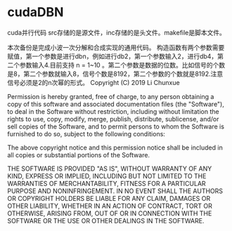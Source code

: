 # cudaDBN
cuda并行代码
src存储的是源文件，inc存储的是头文件。makefile是脚本文件。

本次备份是完成小波一次分解和合成实现的通用代码。
构造函数有两个参数需要赋值，第一个参数是进行dbn，例如进行db2，第一个参数输入2，进行db4，第二个参数输入4.目前支持 n = 1~10 。第二个参数是数据的位数。比如信号的个数是8，第二个参数就输入8，信号个数是8192，第二个参数的个数就是8192.注意信号必须是2的n次幂的形式。
Copyright (C) 2019 Li Chunxue

Permission is hereby granted, free of charge, to any person obtaining a copy of this software and associated documentation files (the "Software"), to deal in the Software without restriction, including without limitation the rights to use, copy, modify, merge, publish, distribute, sublicense, and/or sell copies of the Software, and to permit persons to whom the Software is furnished to do so, subject to the following conditions:

The above copyright notice and this permission notice shall be included in all copies or substantial portions of the Software.

THE SOFTWARE IS PROVIDED "AS IS", WITHOUT WARRANTY OF ANY KIND, EXPRESS OR IMPLIED, INCLUDING BUT NOT LIMITED TO THE WARRANTIES OF MERCHANTABILITY, FITNESS FOR A PARTICULAR PURPOSE AND NONINFRINGEMENT. IN NO EVENT SHALL THE AUTHORS OR COPYRIGHT HOLDERS BE LIABLE FOR ANY CLAIM, DAMAGES OR OTHER LIABILITY, WHETHER IN AN ACTION OF CONTRACT, TORT OR OTHERWISE, ARISING FROM, OUT OF OR IN CONNECTION WITH THE SOFTWARE OR THE USE OR OTHER DEALINGS IN THE SOFTWARE.
